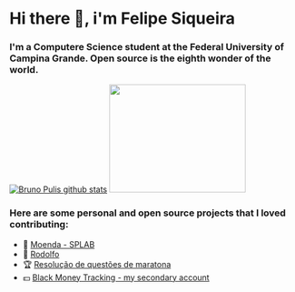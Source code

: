 # Hi there 👋, i'm Felipe Siqueira

### I'm a Computere Science student at the Federal University of Campina Grande. Open source is the eighth wonder of the world.

[![Bruno Pulis github stats](https://github-readme-stats.vercel.app/api?username=felipesqra)](https://github.com/brunopulis/github-readme-stats) <img src="https://i.pinimg.com/originals/cf/51/ad/cf51ad748537f4ea6899ab44388ad110.gif" width="240" height="190"/>


### Here are some personal and open source projects that I loved contributing:
* :wrench: [Moenda - SPLAB](https://github.com/SPLAB-UFCG/Moenda)
* :iphone: [Rodolfo](https://github.com/felipesqra/Rodolfo)
* :trophy: [Resolução de questões de maratona](https://github.com/felipesqra/Resolucao-de-questoes-de-maratona)
* :dollar: [Black Money Tracking - my secondary account](https://github.com/blackmoneytracking/blackmoneytracking.github.io)

